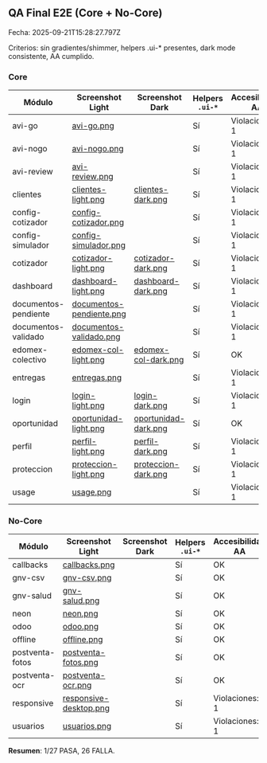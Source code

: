 ## QA Final E2E (Core + No-Core)

Fecha: 2025-09-21T15:28:27.797Z

Criterios: sin gradientes/shimmer, helpers .ui-* presentes, dark mode consistente, AA cumplido.

### Core

| Módulo | Screenshot Light | Screenshot Dark | Helpers `.ui-*` | Accesibilidad AA | Estado |
|--------|------------------|-----------------|-----------------|------------------|--------|
| avi-go | [avi-go.png](tests/screenshots/avi-go.png) |  | Sí | Violaciones: 1 | FALLA |
| avi-nogo | [avi-nogo.png](tests/screenshots/avi-nogo.png) |  | Sí | Violaciones: 1 | FALLA |
| avi-review | [avi-review.png](tests/screenshots/avi-review.png) |  | Sí | Violaciones: 1 | FALLA |
| clientes | [clientes-light.png](tests/screenshots/clientes-light.png) | [clientes-dark.png](tests/screenshots/clientes-dark.png) | Sí | Violaciones: 1 | FALLA |
| config-cotizador | [config-cotizador.png](tests/screenshots/config-cotizador.png) |  | Sí | Violaciones: 1 | FALLA |
| config-simulador | [config-simulador.png](tests/screenshots/config-simulador.png) |  | Sí | Violaciones: 1 | FALLA |
| cotizador | [cotizador-light.png](tests/screenshots/cotizador-light.png) | [cotizador-dark.png](tests/screenshots/cotizador-dark.png) | Sí | Violaciones: 1 | FALLA |
| dashboard | [dashboard-light.png](tests/screenshots/dashboard-light.png) | [dashboard-dark.png](tests/screenshots/dashboard-dark.png) | Sí | Violaciones: 1 | FALLA |
| documentos-pendiente | [documentos-pendiente.png](tests/screenshots/documentos-pendiente.png) |  | Sí | Violaciones: 1 | FALLA |
| documentos-validado | [documentos-validado.png](tests/screenshots/documentos-validado.png) |  | Sí | Violaciones: 1 | FALLA |
| edomex-colectivo | [edomex-col-light.png](tests/screenshots/edomex-col-light.png) | [edomex-col-dark.png](tests/screenshots/edomex-col-dark.png) | Sí | OK | FALLA |
| entregas | [entregas.png](tests/screenshots/entregas.png) |  | Sí | Violaciones: 1 | FALLA |
| login | [login-light.png](tests/screenshots/login-light.png) | [login-dark.png](tests/screenshots/login-dark.png) | Sí | Violaciones: 1 | FALLA |
| oportunidad | [oportunidad-light.png](tests/screenshots/oportunidad-light.png) | [oportunidad-dark.png](tests/screenshots/oportunidad-dark.png) | Sí | OK | FALLA |
| perfil | [perfil-light.png](tests/screenshots/perfil-light.png) | [perfil-dark.png](tests/screenshots/perfil-dark.png) | Sí | Violaciones: 1 | FALLA |
| proteccion | [proteccion-light.png](tests/screenshots/proteccion-light.png) | [proteccion-dark.png](tests/screenshots/proteccion-dark.png) | Sí | Violaciones: 1 | FALLA |
| usage | [usage.png](tests/screenshots/usage.png) |  | Sí | Violaciones: 1 | FALLA |


### No-Core

| Módulo | Screenshot Light | Screenshot Dark | Helpers `.ui-*` | Accesibilidad AA | Estado |
|--------|------------------|-----------------|-----------------|------------------|--------|
| callbacks | [callbacks.png](tests/screenshots/callbacks.png) |  | Sí | OK | FALLA |
| gnv-csv | [gnv-csv.png](tests/screenshots/gnv-csv.png) |  | Sí | OK | FALLA |
| gnv-salud | [gnv-salud.png](tests/screenshots/gnv-salud.png) |  | Sí | OK | FALLA |
| neon | [neon.png](tests/screenshots/neon.png) |  | Sí | OK | FALLA |
| odoo | [odoo.png](tests/screenshots/odoo.png) |  | Sí | OK | FALLA |
| offline | [offline.png](tests/screenshots/offline.png) |  | Sí | OK | PASA |
| postventa-fotos | [postventa-fotos.png](tests/screenshots/postventa-fotos.png) |  | Sí | OK | FALLA |
| postventa-ocr | [postventa-ocr.png](tests/screenshots/postventa-ocr.png) |  | Sí | OK | FALLA |
| responsive | [responsive-desktop.png](tests/screenshots/responsive-desktop.png) |  | Sí | Violaciones: 1 | FALLA |
| usuarios | [usuarios.png](tests/screenshots/usuarios.png) |  | Sí | Violaciones: 1 | FALLA |


**Resumen**: 1/27 PASA, 26 FALLA.
